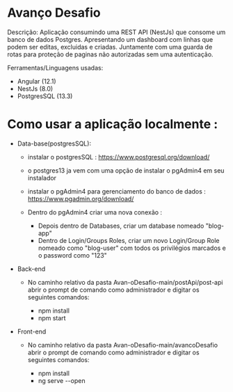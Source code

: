 # Avanço Desafio

Descrição:
Aplicação consumindo uma REST API (NestJs) que consome um banco de dados Postgres. Apresentando um dashboard com linhas que podem ser editas, excluidas e criadas. Juntamente com uma guarda de rotas para proteção de paginas não autorizadas sem uma autenticação.
					
   
Ferramentas/Linguagens usadas:

   - Angular (12.1)
   - NestJs  (8.0)
   - PostgresSQL (13.3)
					
# Como usar a aplicação localmente :

* Data-base(postgresSQL):
 
    * instalar o postgresSQL : https://www.postgresql.org/download/
    * o postgres13 ja vem com uma opção de instalar o pgAdmin4 em seu instalador
    * instalar o pgAdmin4 para gerenciamento do banco de dados : https://www.pgadmin.org/download/
    * Dentro do pgAdmin4 criar uma nova conexão :
    
       - Depois dentro de Databases, criar um database nomeado "blog-app" 
       - Dentro de Login/Groups Roles, criar um novo Login/Group Role nomeado como "blog-user" com todos os privilégios marcados e o password como "123"
       

* Back-end

    * No caminho relativo da pasta Avan-oDesafio-main/postApi/post-api abrir o prompt de comando como administrador e digitar os seguintes comandos: 
    
        - npm install
        - npm start
        
					

* Front-end

   * No caminho relativo da pasta Avan-oDesafio-main/avancoDesafio abrir o prompt de comando como administrador e digitar os seguintes comandos:
    
      - npm install
      - ng serve --open
      


        
 
		
 
